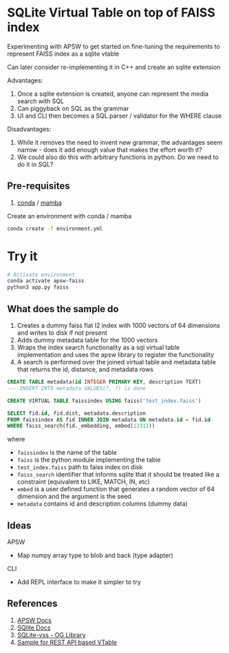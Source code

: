 # SQLite Virtual Table on top of FAISS index

Experimenting with APSW to get started on fine-tuning the requirements to represent FAISS index as a sqlite vtable

Can later consider re-implementing it in C++ and create an sqlite extension

Advantages:
1. Once a sqlite extension is created, anyone can represent the media search with SQL
2. Can piggyback on SQL as the grammar
3. UI and CLI then becomes a SQL parser / validator for the WHERE clause

Disadvantages:
1. While it removes the need to invent new grammar, the advantages seem narrow - does it add enough value that makes the effort worth it?
2. We could also do this with arbitrary functions in python. Do we need to do it in SQL?


## Pre-requisites
1. [conda](https://docs.anaconda.com/miniconda/install/) / [mamba](https://mamba.readthedocs.io/en/latest/installation/micromamba-installation.html)

Create an environment with conda / mamba
```bash
conda create -f environment.yml
```

# Try it

```bash
# Activate environment
conda activate apsw-faiss
python3 app.py faiss
```
## What does the sample do
1. Creates a dummy faiss flat l2 index with 1000 vectors of 64 dimensions and writes to disk if not present
2. Adds dummy metadata table for the 1000 vectors
3. Wraps the index search functionality as a sql virtual table implementation and uses the apsw library to register the functionality
4. A search is performed over the joined virtual table and metadata table that returns the id, distance, and metadata rows
```SQL
CREATE TABLE metadata(id INTEGER PRIMARY KEY, description TEXT)
--- INSERT INTO metadata VALUES(?, ?) is done

CREATE VIRTUAL TABLE faissindex USING faiss('test_index.faiss')

SELECT fid.id, fid.dist, metadata.description
FROM faissindex AS fid INNER JOIN metadata ON metadata.id = fid.id
WHERE faiss_search(fid._embedding, embed(12312))
```
where
- `faissindex` is the name of the table
- `faiss` is the python module implementing the table
- `test_index.faiss` path to faiss index on disk
- `faiss_search` identifier that informs sqlite that it should be treated like a constraint (equivalent to LIKE, MATCH, IN, etc)
- `embed` is a user defined function that generates a random vector of 64 dimension and the argument is the seed
- `metadata` contains id and description columns (dummy data)

## Ideas

APSW
- Map numpy array type to blob and back (type adapter)

CLI
- Add REPL interface to make it simpler to try


## References

1. [APSW Docs](https://rogerbinns.github.io/apsw/vtable.html)
2. [SQlite Docs](https://sqlite.org/vtab.html)
3. [SQLite-vss - OG Library](https://github.com/asg017/sqlite-vss)
4. [Sample for REST API based VTable](https://gist.github.com/coleifer/ad0c610b0575db71cfcd)